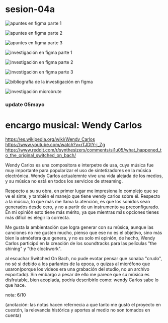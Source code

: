 # sesion-04a

![apuntes en figma parte 1](./archivos/tme-04a-intro.png)

![apuntes en figma parte 2](./archivos/tme-04a-apunte.png)

![apuntes en figma parte 3](./archivos/tme-04a-relevante.png)

![investigación en figma parte 1](./archivos/tme-04a-investigacion.png)

![investigación en figma parte 2](./archivos/tme-04a-sonido.png)

![investigación en figma parte 3](./archivos/tme-04a-sinusoide.png)

![bibliografía de la investigación en figma](./archivos/tme-04a-biblio.png)

![investigación microbrute](./archivos/tme-04a-microbrute.png)

### update 05mayo

# encargo musical: Wendy Carlos

<https://es.wikipedia.org/wiki/Wendy_Carlos>
<https://www.youtube.com/watch?v=rTJDtY-j_Zg>
<https://www.reddit.com/r/synthesizers/comments/si1u05/what_happened_to_the_original_switched_on_bach/>

Wendy Carlos es una compositora e interpetre de usa, cuya música fue muy importante para popularizar el uso de sintetizadores en la música electrónica. Wendy Carlos actualemnte vive una vida alejada de los medios, y su música no está en todos los servicios de streaming.

Respecto a su su obra, en primer lugar me impresiona lo complejo que se ve el sinte, y también el manejo que tiene wendy carlos sobre él. Respecto a la música, lo que más me llama la atención, es que los sonidos sean generados desde cero, y no a partir de un instrumento ya preconfigurado. En mi opinión esto tiene más mérito, ya que mientras más opciones tienes más difícil es elegir la correcta.

Me gusta la ambientación que logra generar con su música, aunque las canciones no me gusten mucho, pienso que ese no es el objetivo, sino más bien la atmósfera que genera, y no es solo mi opinión, de hecho, Wendy Carlos participó en la creación de los soundtracks para las películas "the shining" y "the clockwork".  

al escuchar Switched On Bach, no pude evotar pensar que sonaba "crudo", no sé si debido a los parlantes de la epoca, o quizas al micrófono que usaron(porque los videos era una grabación del studio, no un archivo exportado). Sin embargo a pesar de ello me parece que su música es disfrutable, bien acoplada, podría describirlo como: wendy Carlos sabe lo que hace.

nota: 6/10

(anotación: las notas hacen refernecia a que tanto me gustó el proyecto en cuestón, la relevancia histórica y aportes al medio no son tomados en cuenta)

